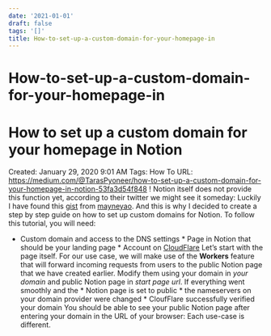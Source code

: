 ```yaml
---
date: '2021-01-01'
draft: false
tags: '[]'
title: How-to-set-up-a-custom-domain-for-your-homepage-in
---
```


# How-to-set-up-a-custom-domain-for-your-homepage-in

# How to set up a custom domain for your homepage in Notion
Created: January 29, 2020 9:01 AM
Tags: How To
URL: https://medium.com/@TarasPyoneer/how-to-set-up-a-custom-domain-for-your-homepage-in-notion-53fa3d54f848
!
Notion itself does not provide this function yet, according to their twitter we might see it someday:
Luckily I have found this [gist](https://gist.github.com/mayneyao/b9fefc9625b76f70488e5d8c2a99315d) from [mayneyao](https://gist.github.com/mayneyao).
And this is why I decided to create a step by step guide on how to set up custom domains for Notion.
To follow this tutorial, you will need:
* Custom domain and access to the DNS settings * Page in Notion that should be your landing page * Account on [CloudFlare](https://www.cloudflare.com/)
Let’s start with the page itself.
For our use case, we will make use of the **Workers** feature that will forward incoming requests from users to the public Notion page that we have created earlier.
Modify them using your domain in *your domain* and public Notion page in *start page url*.
If everything went smoothly and the * Notion page is set to public * the nameservers on your domain provider were changed * CloufFlare successfully verified your domain
You should be able to see your public Notion page after entering your domain in the URL of your browser:
Each use-case is different.
